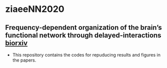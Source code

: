# ziaeeNN2020
## Frequency-dependent organization of the brain’s functional network through delayed-interactions [biorxiv](https://www.biorxiv.org/content/10.1101/754622v1)

-  This repository contains the codes for repuducing results and figures in the papers.

